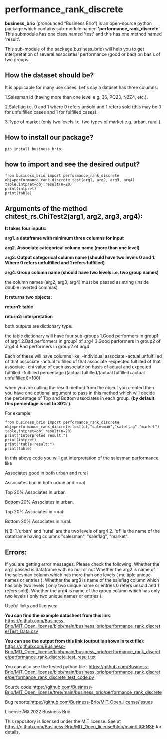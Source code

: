 # performance_rank_discrete
**business_brio** (pronounced “Business Brio”) is an open-source python package which contains sub-module named **'performance_rank_discrete'**
This submodule has one class named 'test' and this has one method named 'result'.

This sub-module of the package(business_brio) will help you to get interpretation of several associates' performance (good or bad) 
on basis of two groups.

## How the dataset should be?

It is applicable for many use cases.
Let's say a dataset has three columns:

 1.Salesman id (having more than one level e.g. 36, PQ23, N2Z4, etc.).
 
 2.Saleflag i.e. 0 and 1 where 0 refers unsold and 1 refers sold (this may be 0 for unfulfilled cases and 1 for fulfilled cases).
 
 3.Type of market (only two levels i.e. two types of market e.g. urban, rural ).


## How to install our package?

```
pip install business_brio
```

## how to import and see the desired output?
```
from business_brio import performance_rank_discrete
obj=performance_rank_discrete.test(arg1, arg2, arg3, arg4)
table,intpret=obj.result(n=20)
print(intpret)
print(table)
```
## Arguments of the method chitest_rs.ChiTest2(arg1, arg2, arg3, arg4):

**It takes four inputs:**

**arg1. a dataframe with minimum three columns for input**

**arg2. Associate categorical column name (more than one level)**

**arg3. Output categorical column name (should have two levels 0 and 1. Where 0 refers unfulfilled and 1 refers fulfilled)**

**arg4. Group column name (should have two levels i.e. two group names)**

the column names (arg2, arg3, arg4) must be passed as string (inside double inverted commas)

**It returns two objects:**

**return1: table**

**return2: interpretation**

both outputs are dictionary type.

the table dictionary will have four sub-groups 
1.Good performers in group1 of arg4
2.Bad performers in group1 of arg4
3.Good performers in group2 of arg4
4.Bad performers in group2 of arg4

Each of these will have columns like, 
-individual associate
-actual unfulfilled of that associate
-actual fulfilled of that associate
-expected fulfilled of that associate
-chi value of each associate on basis of actual and expected fulfilled
-fulfilled percentage ((actual fulfilled/(actual fulfilled+actual unfulfilled))*100)



when you are calling the result method from the object you created then you have one optional argument to pass in this method which will decide the percentage of Top and Bottom associates in each group. 
**(by default this percentage is set to 30% )**.

For example:
```
from business_brio import performance_rank_discrete
obj=performance_rank_discrete.test(df,"salesman","saleflag","market")
table,intpret=obj.result(n=20)
print("Interpreted result:")
print(intpret)
print("table result:")
print(table)
```
In this above code you will get interpretation of the salesman performance like 

Associates good in both urban and rural

Associates bad in both urban and rural

Top 20% Associates in urban

Bottom 20% Associates in urban.

Top 20% Associates in rural

Bottom 20% Associates in rural.

N.B: 1.'urban' and 'rural' are the two levels of arg4
     2. 'df' is the name of the dataframe having columns "salesman", "saleflag", "market".

   
## Errors:
 
 If you are getting error messages. Please check the following:
 Whether the arg1 passed is dataframe with no null or not
 Whether the arg2 is name of the salesman column which has more than one levels ( multiple unique names or entries ).
 Whether the arg3 is name of the saleflag column which has only two levels ( only two unique name or entries 0 refers unsold and 1 refers sold).
 Whether the arg4 is name of the group column which has only two levels ( only two unique names or entries ).



Useful links and licenses:

**You can find the example datasheet from this link**:
https://github.com/Business-Brio/MIT_Open_license/blob/main/business_brio/performance_rank_discrete/Test_Data.csv

**You can see the output from this link (output is shown in text file)**: 
https://github.com/Business-Brio/MIT_Open_license/blob/main/business_brio/performance_rank_discrete/performance_rank_discrete_test_result.txt
 
You can also see the tested python file : 
https://github.com/Business-Brio/MIT_Open_license/blob/main/business_brio/performance_rank_discrete/performance_rank_discrete_test_code.py

Source code:https://github.com/Business-Brio/MIT_Open_license/tree/main/business_brio/performance_rank_discrete

Bug reports:https://github.com/Business-Brio/MIT_Open_license/issues



License
Â© 2022 Business Brio

This repository is licensed under the MIT license. 
See at   https://github.com/Business-Brio/MIT_Open_license/blob/main/LICENSE   for details.


